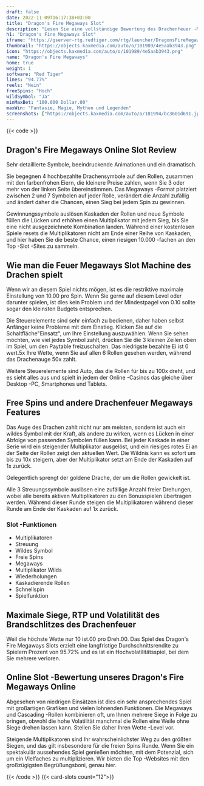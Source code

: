 ```yaml
---
draft: false
date: 2022-11-09T16:17:38+03:00
title: "Dragon's Fire Megaways Slot"
description: "Lesen Sie eine vollständige Bewertung des Drachenfeuer -Megaways Online Slot. Wir haben Details zum Gameplay, den Funktionen und zum Anspruch auf die besten Casino -Boni."
h1: "Dragon's Fire Megaways Slot"
iframe: "https://gserver-rtg.redtiger.com/rtg/launcher/DragonsFireMegaways"
thumbnail: "https://objects.kaxmedia.com/auto/o/101989/4e5aab3943.png"
icon: "https://objects.kaxmedia.com/auto/o/101989/4e5aab3943.png"
name: "Dragon's Fire Megaways"
home: true
weight: 1
software: "Red Tiger"
lines: "94.77%"
reels: "Nein"
freeSpins: "Hoch"
wildSymbol: "Ja"
minMaxBet: "100.000 Dollar.00"
maxWin: "Fantasie, Magie, Mythen und Legenden"
screenshots: ["https://objects.kaxmedia.com/auto/o/101994/bc3601d691.jpeg"]
---
```


{{< code >}}<h2>Dragon's Fire Megaways Online Slot Review</h2><p>Sehr detaillierte Symbole, beeindruckende Animationen und ein dramatisch.</p><p>Sie begegnen 4 hochbezahlte Drachensymbole auf den Rollen, zusammen mit den farbenfrohen Eiern, die kleinere Preise zahlen, wenn Sie 3 oder mehr von der linken Seite übereinstimmen. Das Megaways -Format platziert zwischen 2 und 7 Symbolen auf jeder Rolle, verändert die Anzahl zufällig und ändert daher die Chancen, einen Sieg bei jedem Spin zu gewinnen.</p><p>Gewinnungssymbole auslösen Kaskaden der Rollen und neue Symbole füllen die Lücken und erhöhen einen Multiplikator mit jedem Sieg, bis Sie eine nicht ausgezeichnete Kombination landen. Während einer kostenlosen Spiele resets die Multiplikatoren nicht am Ende einer Reihe von Kaskaden, und hier haben Sie die beste Chance, einen riesigen 10.000 -fachen an den Top -Slot -Sites zu sammeln.</p><h2>Wie man die Feuer Megaways Slot Machine des Drachen spielt</h2><p>Wenn wir an diesem Spiel nichts mögen, ist es die restriktive maximale Einstellung von 10.00 pro Spin. Wenn Sie gerne auf diesem Level oder darunter spielen, ist dies kein Problem und der Mindestpagel von 0.10 sollte sogar den kleinsten Budgets entsprechen.</p><p>Die Steuerelemente sind sehr einfach zu bedienen, daher haben selbst Anfänger keine Probleme mit dem Einstieg. Klicken Sie auf die Schaltfläche"Einsatz", um Ihre Einstellung auszuwählen. Wenn Sie sehen möchten, wie viel jedes Symbol zahlt, drücken Sie die 3 kleinen Zeilen oben im Spiel, um den Paytable freizuschalten. Das niedrigste bezahlte Ei ist 0 wert.5x Ihre Wette, wenn Sie auf allen 6 Rollen gesehen werden, während das Drachenauge 50x zahlt.</p><p>Weitere Steuerelemente sind Auto, das die Rollen für bis zu 100x dreht, und es sieht alles aus und spielt in jedem der Online -Casinos das gleiche über Desktop -PC, Smartphones und Tablets.</p><h2>Free Spins und andere Drachenfeuer Megaways Features</h2><p>Das Auge des Drachen zahlt nicht nur am meisten, sondern ist auch ein wildes Symbol mit der Kraft, als andere zu wirken, wenn es Lücken in einer Abfolge von passenden Symbolen füllen kann. Bei jeder Kaskade in einer Serie wird ein steigender Multiplikator ausgelöst, und ein riesiges rotes Ei an der Seite der Rollen zeigt den aktuellen Wert. Die Wildnis kann es sofort um bis zu 10x steigern, aber der Multiplikator setzt am Ende der Kaskaden auf 1x zurück.</p><p>Gelegentlich sprengt der goldene Drache, der um die Rollen gewickelt ist.</p><p>Alle 3 Streuungssymbole auslösen eine zufällige Anzahl freier Drehungen, wobei alle bereits aktiven Multiplikatoren zu den Bonusspielen übertragen werden. Während dieser Runde steigen die Multiplikatoren während dieser Runde am Ende der Kaskaden auf 1x zurück.</p><h3>
Slot -Funktionen</h3><ul>
<li></span>
Multiplikatoren</li>
<li></span>
Streuung</li>
<li></span>
Wildes Symbol</li>
<li></span>
Freie Spins</li>
<li></span>
Megaways</li>
<li></span>
Multiplikator Wilds</li>
<li></span>
Wiederholungen</li>
<li></span>
Kaskadierende Rollen</li>
<li></span>
Schnellspin</li>
<li></span>
Spielfunktion</li></ul><h2>Maximale Siege, RTP und Volatilität des Brandschlitzes des Drachenfeuer</h2><p>Weil die höchste Wette nur 10 ist.00 pro Dreh.00. Das Spiel des Dragon's Fire Megaways Slots erzielt eine langfristige Durchschnittsrendite zu Spielern Prozent von 95.72% und es ist ein Hochvolatilitätsspiel, bei dem Sie mehrere verloren.</p><h2>Online Slot -Bewertung unseres Dragon's Fire Megaways Online</h2><p>Abgesehen von niedrigen Einsätzen ist dies ein sehr ansprechendes Spiel mit großartigen Grafiken und vielen lohnenden Funktionen. Die Megaways und Cascading -Rollen kombinieren oft, um Ihnen mehrere Siege in Folge zu bringen, obwohl die hohe Volatilität manchmal die Rollen eine Weile ohne Siege drehen lassen kann. Stellen Sie daher Ihren Wette -Level vor.</p><p>Steigende Multiplikatoren sind Ihr wahrscheinlichster Weg zu den größten Siegen, und das gilt insbesondere für die freien Spins Runde. Wenn Sie ein spektakulär aussehendes Spiel genießen möchten, mit dem Potenzial, sich um ein Vielfaches zu multiplizieren. Wir bieten die Top -Websites mit den großzügigsten Begrüßungsboni, genau hier.</p>{{< /code >}}
{{< card-slots count="12">}}